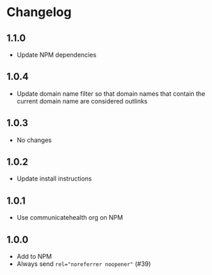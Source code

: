 # Changelog

## 1.1.0

- Update NPM dependencies

## 1.0.4

- Update domain name filter so that domain names that contain the current domain name are considered outlinks

## 1.0.3

- No changes

## 1.0.2

- Update install instructions

## 1.0.1

- Use communicatehealth org on NPM

## 1.0.0

- Add to NPM
- Always send `rel="noreferrer noopener"` (#39)
